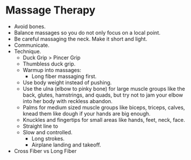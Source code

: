# Massage Therapy

- Avoid bones.
- Balance massages so you do not only focus on a local point.
- Be careful massaging the neck. Make it short and light.
- Communicate.
- Technique.
  - Duck Grip > Pincer Grip
  - Thumbless duck grip.
  - Warmup into massages:
    - Long fiber massaging first.
  - Use body weight instead of pushing.
  - Use the ulna (elbow to pinky bone) for large muscle groups like the back, glutes, hamstrings, and quads, but try not to jam your elbow into her body with reckless abandon.
  - Palms for medium sized muscle groups like biceps, triceps, calves, knead them like dough if your hands are big enough.
  - Knuckles and fingertips for small areas like hands, feet, neck, face.
  - Straight line to
  - Slow and controlled.
    - Long strokes.
    - Airplane landing and takeoff.
- Cross Fiber vs Long Fiber

